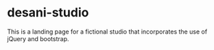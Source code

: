 # desani-studio
This is a landing page for a fictional studio that incorporates the use of jQuery and bootstrap.
